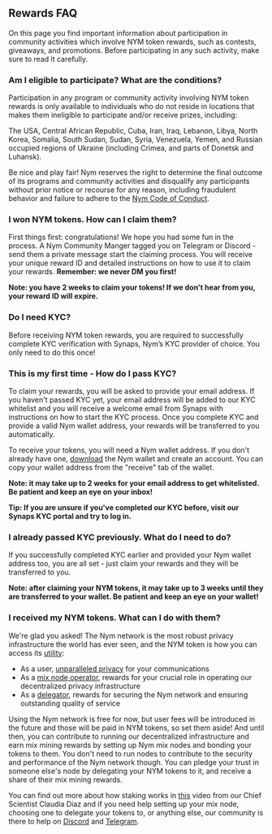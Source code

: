 ## Rewards FAQ

On this page you find important information about participation in community activities which involve NYM token rewards, such as contests, giveaways, and promotions. Before participating in any such activity, make sure to read it carefully. 

### Am I eligible to participate? What are the conditions?

Participation in any program or community activity involving NYM token rewards is only available to individuals who do not reside in locations that makes them ineligible to participate and/or receive prizes, including:

The USA, Central African Republic, Cuba, Iran, Iraq, Lebanon, Libya, North Korea, Somalia, South Sudan, Sudan, Syria, Venezuela, Yemen, and Russian occupied regions of Ukraine (including Crimea, and parts of Donetsk and Luhansk).

Be nice and play fair! Nym reserves the right to determine the final outcome of its programs and community activities and disqualify any participants without prior notice or recourse for any reason, including fraudulent behavior and failure to adhere to the [Nym Code of Conduct](https://nymtech.net/docs/coc.html).

### I won NYM tokens. How can I claim them?

First things first: congratulations! We hope you had some fun in the process. A Nym Community Manger tagged you on Telegram or Discord - send them a private message start the claiming process. You will receive your unique reward ID and detailed instructions on how to use it to claim your rewards. **Remember: we never DM you first!**

**Note: you have 2 weeks to claim your tokens! If we don't hear from you, your reward ID will expire.**

### Do I need KYC?

Before receiving NYM token rewards, you are required to successfully complete KYC verification with Synaps, Nym’s KYC provider of choice. You only need to do this once! 

### This is my first time - How do I pass KYC?

To claim your rewards, you will be asked to provide your email address. If you haven't passed KYC yet, your email address will be added to our KYC whitelist and you will receive a welcome email from Synaps with instructions on how to start the KYC process. Once you complete KYC and provide a valid Nym wallet address, your rewards will be transferred to you automatically.

To receive your tokens, you will need a Nym wallet address. If you don't already have one, [download](https://nymtech.net/download/) the Nym wallet and create an account. You can copy your wallet address from the "receive" tab of the wallet. 

**Note: it may take up to 2 weeks for your email address to get whitelisted. Be patient and keep an eye on your inbox!**

**Tip: If you are unsure if you've completed our KYC before, visit our Synaps KYC portal and try to log in.**

### I already passed KYC previously. What do I need to do?

If you successfully completed KYC earlier and provided your Nym wallet address too, you are all set - just claim your rewards and they will be transferred to you. 

**Note: after claiming your NYM tokens, it may take up to 3 weeks until they are transferred to your wallet. Be patient and keep an eye on your wallet!**

### I received my NYM tokens. What can I do with them?

 We're glad you asked! The Nym network is the most robust privacy infrastructure the world has ever seen, and the NYM token is how you can access its [utility](https://www.youtube.com/watch?v=G1qrYlyFt48):

* As a user, [unparalleled privacy](https://www.youtube.com/watch?v=SQHF4LkX7M8) for your communications
* As a [mix node operator](https://medium.com/nymtech/nym-mixnodes-deep-dive-d2b91917f097), rewards for your crucial role in operating our decentralized privacy infrastructure
* As a [delegator](https://medium.com/nymtech/want-to-stake-in-nym-here-is-how-to-choose-a-mix-node-to-delegate-nym-to-c3b862add165), rewards for securing the Nym network and ensuring outstanding quality of service

Using the Nym network is free for now, but user fees will be introduced in the future and those will be paid in NYM tokens, so set them aside! And until then, you can contribute to running our decentralized infrastructure and earn mix mining rewards by setting up Nym mix nodes and bonding your tokens to them. You don't need to run nodes to contribute to the security and performance of the Nym network though. You can pledge your trust in someone else's node by delegating your NYM tokens to it, and receive a share of their mix mining rewards.

You can find out more about how staking works in [this](https://www.youtube.com/watch?v=PcNGcTwlm0I) video from our Chief Scientist Claudia Diaz and if you need help setting up your mix node, choosing one to delegate your tokens to, or anything else, our community is there to help on [Discord](discord.gg/nym) and [Telegram](https://t.me/nymchan). 
